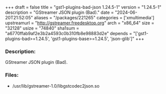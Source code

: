 +++
draft = false
title = "gst1-plugins-bad-json 1.24.5-1"
version = "1.24.5-1"
description = "GStreamer JSON plugin (Bad)."
date = "2024-06-20T21:52:05"
aliases = "/packages/221265"
categories = ['xmultimedia']
upstreamurl = "http://gstreamer.freedesktop.org"
arch = "x86_64"
size = "32128"
usize = "74840"
sha1sum = "a6770ffab9af2e3b2a4593c0b310fb8e98883d2e"
depends = "['gst1-plugins-bad>=1.24.5', 'gst1-plugins-base>=1.24.5', 'json-glib']"
+++
### Description: 
GStreamer JSON plugin (Bad).

### Files: 
* /usr/lib/gstreamer-1.0/libgstcodec2json.so
